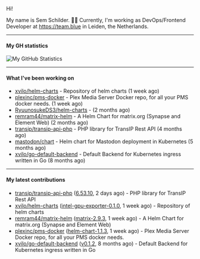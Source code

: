 Hi!

My name is Sem Schilder. 👋🏻 Currently, I'm working as DevOps/Frontend Developer at https://team.blue in Leiden, the Netherlands.

---

#### My GH statistics

![My GitHub Statistics](https://github-readme-stats.vercel.app/api?username=xvilo&show_icons=true&count_private=true&hide_title=true)

---

#### What I've been working on

- [xvilo/helm-charts](https://github.com/xvilo/helm-charts) - Repository of helm charts (1 week ago)
- [plexinc/pms-docker](https://github.com/plexinc/pms-docker) - Plex Media Server Docker repo, for all your PMS docker needs. (1 week ago)
- [RyuunosukeDS3/helm-charts](https://github.com/RyuunosukeDS3/helm-charts) -  (2 months ago)
- [remram44/matrix-helm](https://github.com/remram44/matrix-helm) - A Helm Chart for matrix.org (Synapse and Element Web) (2 months ago)
- [transip/transip-api-php](https://github.com/transip/transip-api-php) - PHP library for TransIP Rest API (4 months ago)
- [mastodon/chart](https://github.com/mastodon/chart) - Helm chart for Mastodon deployment in Kubernetes (5 months ago)
- [xvilo/go-default-backend](https://github.com/xvilo/go-default-backend) - Default Backend for Kubernetes ingress written in Go (8 months ago)

---

#### My latest contributions

- [transip/transip-api-php](https://github.com/transip/transip-api-php) ([6.53.10](https://github.com/transip/transip-api-php/releases/tag/6.53.10), 2 days ago) - PHP library for TransIP Rest API
- [xvilo/helm-charts](https://github.com/xvilo/helm-charts) ([intel-gpu-exporter-0.1.0](https://github.com/xvilo/helm-charts/releases/tag/intel-gpu-exporter-0.1.0), 1 week ago) - Repository of helm charts
- [remram44/matrix-helm](https://github.com/remram44/matrix-helm) ([matrix-2.9.3](https://github.com/remram44/matrix-helm/releases/tag/matrix-2.9.3), 1 week ago) - A Helm Chart for matrix.org (Synapse and Element Web)
- [plexinc/pms-docker](https://github.com/plexinc/pms-docker) ([helm-chart-1.1.3](https://github.com/plexinc/pms-docker/releases/tag/helm-chart-1.1.3), 1 week ago) - Plex Media Server Docker repo, for all your PMS docker needs.
- [xvilo/go-default-backend](https://github.com/xvilo/go-default-backend) ([v0.1.2](https://github.com/xvilo/go-default-backend/releases/tag/v0.1.2), 8 months ago) - Default Backend for Kubernetes ingress written in Go
